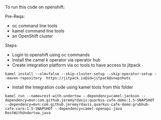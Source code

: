 To run this code  on openshift:

Pre-Reqs:
- oc command line tools
- kamel command line tools 
- an OpenShift cluster

Steps:
- Login to openshift using oc commands
- Install the camel k operator via operator hub
- Create integration platform via oc tools to have access to jitpack
```
kamel install --olm=false --skip-cluster-setup --skip-operator-setup --maven-repository  https://jitpack.io@id=jitpack@snapshots
```
- Install the Integration code using kamel tools from this folder
``` 
kamel run --name=rest-with-undertow --dependency=camel-jackson --dependency=mvn:com.github.jeremyrdavis:quarkus-cafe-demo:1.5-SNAPSHOT --dependency=mvn:com.github.jeremyrdavis.quarkus-cafe-demo:grubhub-cafe-core:1.5-SNAPSHOT --dependency=camel-openapi-java RestWithUndertow.java
```

